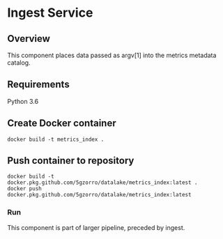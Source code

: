 # Ingest Service

## Overview
This component places data passed as argv[1] into the metrics metadata catalog.

## Requirements
Python 3.6

## Create Docker container

```
docker build -t metrics_index .
```

## Push container to repository
```
docker build -t docker.pkg.github.com/5gzorro/datalake/metrics_index:latest .
docker push docker.pkg.github.com/5gzorro/datalake/metrics_index:latest
```

### Run

This component is part of larger pipeline, preceded by ingest.

